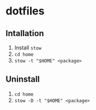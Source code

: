 # dotfiles

## Intallation

1. Install `stow`
2. `cd home`
3. `stow -t "$HOME" <package>`

## Uninstall
1. `cd home`
2. `stow -D -t "$HOME" <package>`
